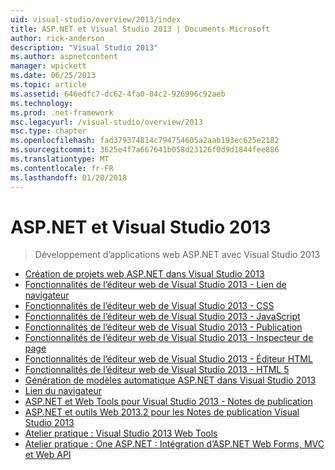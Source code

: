 ```yaml
---
uid: visual-studio/overview/2013/index
title: ASP.NET et Visual Studio 2013 | Documents Microsoft
author: rick-anderson
description: "Visual Studio 2013"
ms.author: aspnetcontent
manager: wpickett
ms.date: 06/25/2013
ms.topic: article
ms.assetid: 646edfc7-dc62-4fa0-84c2-926996c92aeb
ms.technology: 
ms.prod: .net-framework
msc.legacyurl: /visual-studio/overview/2013
msc.type: chapter
ms.openlocfilehash: fad379374814c794754605a2aab193ec625e2182
ms.sourcegitcommit: 3625e4f7a667641b058d23126f0d9d1844fee886
ms.translationtype: MT
ms.contentlocale: fr-FR
ms.lasthandoff: 01/20/2018
---
```

<a name="aspnet-and-visual-studio-2013"></a>ASP.NET et Visual Studio 2013
====================
> Développement d’applications web ASP.NET avec Visual Studio 2013


- [Création de projets web ASP.NET dans Visual Studio 2013](creating-web-projects-in-visual-studio.md)
- [Fonctionnalités de l’éditeur web de Visual Studio 2013 - Lien de navigateur](visual-studio-2013-web-editor-features-browser-link.md)
- [Fonctionnalités de l’éditeur web de Visual Studio 2013 - CSS](visual-studio-2013-web-editor-features-css.md)
- [Fonctionnalités de l’éditeur web de Visual Studio 2013 - JavaScript](visual-studio-2013-web-editor-features-javascript.md)
- [Fonctionnalités de l’éditeur web de Visual Studio 2013 - Publication](visual-studio-2013-web-editor-features-publishing.md)
- [Fonctionnalités de l’éditeur web de Visual Studio 2013 - Inspecteur de page](visual-studio-2013-web-editor-features-page-inspector.md)
- [Fonctionnalités de l’éditeur web de Visual Studio 2013 - Éditeur HTML](visual-studio-2013-web-editor-features-html-editor.md)
- [Fonctionnalités de l’éditeur web de Visual Studio 2013 - HTML 5](visual-studio-2013-web-editor-features-html5.md)
- [Génération de modèles automatique ASP.NET dans Visual Studio 2013](aspnet-scaffolding-overview.md)
- [Lien du navigateur](using-browser-link.md)
- [ASP.NET et Web Tools pour Visual Studio 2013 - Notes de publication](release-notes.md)
- [ASP.NET et outils Web 2013.2 pour les Notes de publication Visual Studio 2013](aspnet-and-web-tools-20132-preview-for-visual-studio-2013-release-notes.md)
- [Atelier pratique : Visual Studio 2013 Web Tools](visual-studio-2013-web-tools.md)
- [Atelier pratique : One ASP.NET : Intégration d’ASP.NET Web Forms, MVC et Web API](one-aspnet-integrating-aspnet-web-forms-mvc-and-web-api.md)
